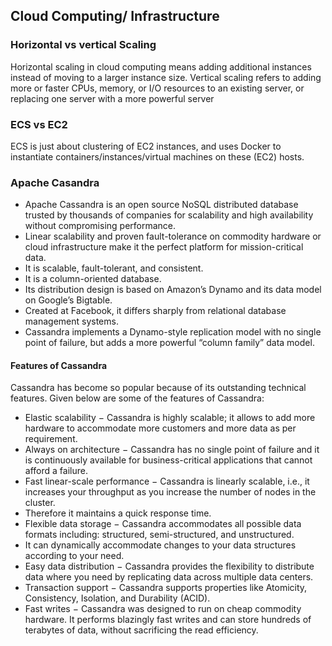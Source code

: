 ## Cloud Computing/ Infrastructure
### Horizontal vs vertical Scaling
Horizontal scaling in cloud computing means adding additional instances instead of moving to a larger instance size.
Vertical scaling refers to adding more or faster CPUs, memory, or I/O resources to an existing server, 
or replacing one server with a more powerful server
### ECS vs EC2
ECS is just about clustering of EC2 instances, and 
uses Docker to instantiate containers/instances/virtual machines on these (EC2) hosts.

### Apache Casandra
- Apache Cassandra is an open source NoSQL distributed database trusted by thousands of companies for scalability and high availability without compromising performance. 
- Linear scalability and proven fault-tolerance on commodity hardware or cloud infrastructure make it the perfect platform for mission-critical data.
- It is scalable, fault-tolerant, and consistent.
- It is a column-oriented database.
- Its distribution design is based on Amazon’s Dynamo and its data model on Google’s Bigtable.
- Created at Facebook, it differs sharply from relational database management systems.
- Cassandra implements a Dynamo-style replication model with no single point of failure, but adds a more powerful “column family” data model.
#### Features of Cassandra
Cassandra has become so popular because of its outstanding technical features. 
Given below are some of the features of Cassandra:
- Elastic scalability − Cassandra is highly scalable; it allows to add more hardware to 
accommodate more customers and more data as per requirement.
- Always on architecture − Cassandra has no single point of failure and it is continuously available for business-critical applications that cannot afford a failure.
- Fast linear-scale performance − Cassandra is linearly scalable, i.e., it increases your throughput as you increase the number of nodes in the cluster. 
- Therefore it maintains a quick response time.
- Flexible data storage − Cassandra accommodates all possible data formats including: structured, semi-structured, and unstructured. 
- It can dynamically accommodate changes to your data structures according to your need.
- Easy data distribution − Cassandra provides the flexibility to distribute data where you need by replicating data across multiple data centers.
- Transaction support − Cassandra supports properties like Atomicity, Consistency, Isolation, and Durability (ACID).
- Fast writes − Cassandra was designed to run on cheap commodity hardware. It performs blazingly fast writes and can store hundreds of terabytes of data, 
without sacrificing the read efficiency.
